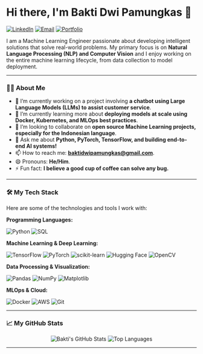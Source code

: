 # Hi there, I'm Bakti Dwi Pamungkas 👋

<a href="https://www.linkedin.com/in/baktidwipamungkas" target="_blank"><img src="https://img.shields.io/badge/LinkedIn-0077B5?style=for-the-badge&logo=linkedin&logoColor=white" alt="LinkedIn"></a>
<a href="mailto:baktidwipamungkas@gmail.com"><img src="https://img.shields.io/badge/Email-D14836?style=for-the-badge&logo=gmail&logoColor=white" alt="Email"></a>
<a href="https://bakti-ai.vercel.app/" target="_blank"><img src="https://img.shields.io/badge/Portfolio-255E63?style=for-the-badge&logo=About.me&logoColor=white" alt="Portfolio"></a>

I am a Machine Learning Engineer passionate about developing intelligent solutions that solve real-world problems. My primary focus is on **Natural Language Processing (NLP) and Computer Vision** and I enjoy working on the entire machine learning lifecycle, from data collection to model deployment.

---

### 👨‍💻 About Me

- 🔭 I’m currently working on a project involving **a chatbot using Large Language Models (LLMs) to assist customer service**.
- 🌱 I’m currently learning more about **deploying models at scale using Docker, Kubernetes, and MLOps best practices**.
- 👯 I’m looking to collaborate on **open source Machine Learning projects, especially for the Indonesian language**.
- 💬 Ask me about **Python, PyTorch, TensorFlow, and building end-to-end AI systems!**
- 📫 How to reach me: **baktidwipamungkas@gmail.com**.
- 😄 Pronouns: **He/Him**.
- ⚡ Fun fact: **I believe a good cup of coffee can solve any bug.**

---

### 🛠️ My Tech Stack

Here are some of the technologies and tools I work with:

**Programming Languages:**
<p>
  <img src="https://img.shields.io/badge/Python-3776AB?style=for-the-badge&logo=python&logoColor=white" alt="Python">
  <img src="https://img.shields.io/badge/SQL-4479A1?style=for-the-badge&logo=postgresql&logoColor=white" alt="SQL">
</p>

**Machine Learning & Deep Learning:**
<p>
  <img src="https://img.shields.io/badge/TensorFlow-FF6F00?style=for-the-badge&logo=tensorflow&logoColor=white" alt="TensorFlow">
  <img src="https://img.shields.io/badge/PyTorch-EE4C2C?style=for-the-badge&logo=pytorch&logoColor=white" alt="PyTorch">
  <img src="https://img.shields.io/badge/scikit--learn-F7931E?style=for-the-badge&logo=scikit-learn&logoColor=white" alt="scikit-learn">
  <img src="https://img.shields.io/badge/Hugging_Face-FFD21E?style=for-the-badge&logo=hugging-face&logoColor=white" alt="Hugging Face">
  <img src="https://img.shields.io/badge/OpenCV-5C3EE8?style=for-the-badge&logo=opencv&logoColor=white" alt="OpenCV">
</p>

**Data Processing & Visualization:**
<p>
  <img src="https://img.shields.io/badge/Pandas-150458?style=for-the-badge&logo=pandas&logoColor=white" alt="Pandas">
  <img src="https://img.shields.io/badge/NumPy-013243?style=for-the-badge&logo=numpy&logoColor=white" alt="NumPy">
  <img src="https://img.shields.io/badge/Matplotlib-3776AB?style=for-the-badge&logo=matplotlib&logoColor=white" alt="Matplotlib">
</p>

**MLOps & Cloud:**
<p>
  <img src="https://img.shields.io/badge/Docker-2496ED?style=for-the-badge&logo=docker&logoColor=white" alt="Docker">
  <img src="https://img.shields.io/badge/Amazon_AWS-232F3E?style=for-the-badge&logo=amazon-aws&logoColor=white" alt="AWS">
  <img src="https://img.shields.io/badge/Git-F05032?style=for-the-badge&logo=git&logoColor=white" alt="Git">
</p>

---

### 📈 My GitHub Stats

<p align="center">
  <img src="https://github-readme-stats.vercel.app/api?username=BAKTIDWIPAMUNGKAS&show_icons=true&theme=radical&cache_seconds=3600" alt="Bakti's GitHub Stats" />
  <img src="https://github-readme-stats.vercel.app/api/top-langs/?username=BAKTIDWIPAMUNGKAS&layout=compact&theme=radical&cache_seconds=3600" alt="Top Languages" />
</p>

---
